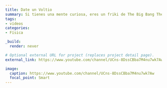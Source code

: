 ```yaml
---
title: Date un Voltio
summary: Si tienes una mente curiosa, eres un friki de The Big Bang Theory  o quieres aprender Física y resolver tus dudas sobre esta materia, ¡este es tu canal!
tags:
- vídeos
categories: 
- Física

_build:
  render: never

# Optional external URL for project (replaces project detail page).
external_link: https://www.youtube.com/channel/UCns-8DssCBba7M4nu7wk7Aw

image:
  caption: https://www.youtube.com/channel/UCns-8DssCBba7M4nu7wk7Aw
  focal_point: Smart
---
```

